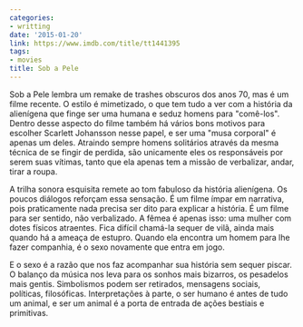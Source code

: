 ```yaml
---
categories:
- writting
date: '2015-01-20'
link: https://www.imdb.com/title/tt1441395
tags:
- movies
title: Sob a Pele
---
```


Sob a Pele lembra um remake de trashes obscuros dos anos 70, mas é um filme recente. O estilo é mimetizado, o que tem tudo a ver com a história da alienígena que finge ser uma humana e seduz homens para "comê-los". Dentro desse aspecto do filme também há vários bons motivos para escolher Scarlett Johansson nesse papel, e ser uma "musa corporal" é apenas um deles. Atraindo sempre homens solitários através da mesma técnica de se fingir de perdida, são unicamente eles os responsáveis por serem suas vítimas, tanto que ela apenas tem a missão de verbalizar, andar, tirar a roupa.

A trilha sonora esquisita remete ao tom fabuloso da história alienígena. Os poucos diálogos reforçam essa sensação. É um filme ímpar em narrativa, pois praticamente nada precisa ser dito para explicar a história. É um filme para ser sentido, não verbalizado. A fêmea é apenas isso: uma mulher com dotes físicos atraentes. Fica difícil chamá-la sequer de vilã, ainda mais quando há a ameaça de estupro. Quando ela encontra um homem para lhe fazer companhia, é o sexo novamente que entra em jogo.

E o sexo é a razão que nos faz acompanhar sua história sem sequer piscar. O balanço da música nos leva para os sonhos mais bizarros, os pesadelos mais gentis. Simbolismos podem ser retirados, mensagens sociais, políticas, filosóficas. Interpretações à parte, o ser humano é antes de tudo um animal, e ser um animal é a porta de entrada de ações bestiais e primitivas.